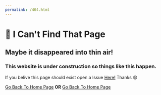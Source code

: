 ```yaml
---
permalink: /404.html
---
```

# 🤔 I Can't Find That Page
## Maybe it disappeared into thin air!
### This website is under construction so things like this happen.
If you belive this page should exist open a Issue [Here!](https://github.com/DuckMasterAl/DuckMasterAl.github.io/issues) Thanks :smile:

[Go Back To Home Page](https://duckmasteral.github.io/) __OR__ [Go Back To Home Page](https://duckmasteral.github.io/)

